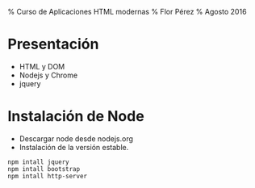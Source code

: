 % Curso de Aplicaciones HTML modernas
% Flor Pérez
% Agosto 2016

# Presentación
- HTML y DOM
- Nodejs y Chrome
- jquery

# Instalación de Node
- Descargar node desde nodejs.org
- Instalación de la versión estable.
```
npm intall jquery
npm intall bootstrap
npm intall http-server

```
